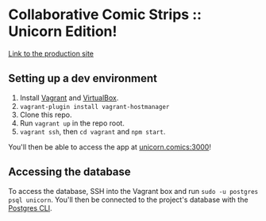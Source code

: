 Collaborative Comic Strips :: Unicorn Edition!
==============================================

[Link to the production site](http://ubc-unicorn.deltchev.com/)

Setting up a dev environment
----------------------------

1. Install [Vagrant](https://vagrantup.com/) and [VirtualBox](https://www.virtualbox.org/).
2. `vagrant-plugin install vagrant-hostmanager`
3. Clone this repo.
4. Run `vagrant up` in the repo root.
5. `vagrant ssh`, then `cd vagrant` and `npm start`.

You'll then be able to access the app at [unicorn.comics:3000](http://unicorn.comics:3000/)!


Accessing the database
----------------------

To access the database, SSH into the Vagrant box and run `sudo -u postgres psql unicorn`.
You'll then be connected to the project's database with the [Postgres CLI](http://www.postgresql.org/docs/9.5/static/app-psql.html).

